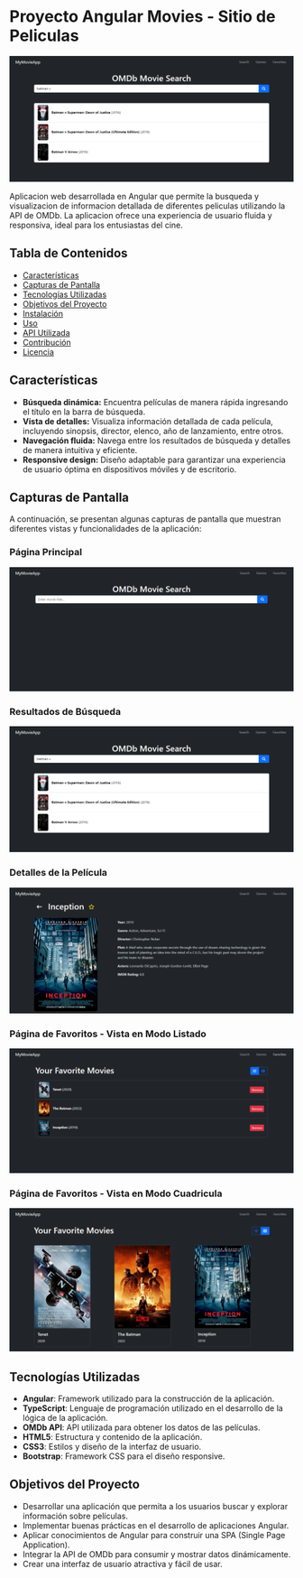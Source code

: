 # Proyecto Angular Movies - Sitio de Peliculas

![AngularMovie](./src/assets/screenshots/angular-movie-search.png)

Aplicacion web desarrollada en Angular que permite la busqueda y visualizacion de informacion detallada de diferentes peliculas utilizando la API de OMDb. La aplicacion ofrece una experiencia de usuario fluida y responsiva, ideal para los entusiastas del cine.

## Tabla de Contenidos

- [Características](#características)
- [Capturas de Pantalla](#capturas-de-pantalla)
- [Tecnologías Utilizadas](#tecnologías-utilizadas)
- [Objetivos del Proyecto](#objetivos-del-proyecto)
- [Instalación](#instalación)
- [Uso](#uso)
- [API Utilizada](#api-utilizada)
- [Contribución](#contribución)
- [Licencia](#licencia)

## Características

- **Búsqueda dinámica:** Encuentra películas de manera rápida ingresando el título en la barra de búsqueda.
- **Vista de detalles:** Visualiza información detallada de cada película, incluyendo sinopsis, director, elenco, año de lanzamiento, entre otros.
- **Navegación fluida:** Navega entre los resultados de búsqueda y detalles de manera intuitiva y eficiente.
- **Responsive design:** Diseño adaptable para garantizar una experiencia de usuario óptima en dispositivos móviles y de escritorio.

## Capturas de Pantalla

A continuación, se presentan algunas capturas de pantalla que muestran diferentes vistas y funcionalidades de la aplicación:

### Página Principal

![Página Principal](./src/assets/screenshots/angular-movie.png)

### Resultados de Búsqueda

![Resultados de Búsqueda](./src/assets/screenshots/angular-movie-search.png)

### Detalles de la Película

![Detalles de la Película](./src/assets/screenshots/angular-movie-detail.png)

### Página de Favoritos - Vista en Modo Listado

![Listado de Favoritos](./src/assets/screenshots/movie-fav-list.png)

### Página de Favoritos - Vista en Modo Cuadricula

![Cuadricula de Favoritos](./src/assets/screenshots/movie-fav-grid.png)

## Tecnologías Utilizadas

- **Angular**: Framework utilizado para la construcción de la aplicación.
- **TypeScript**: Lenguaje de programación utilizado en el desarrollo de la lógica de la aplicación.
- **OMDb API**: API utilizada para obtener los datos de las películas.
- **HTML5**: Estructura y contenido de la aplicación.
- **CSS3**: Estilos y diseño de la interfaz de usuario.
- **Bootstrap**: Framework CSS para el diseño responsive.

## Objetivos del Proyecto

- Desarrollar una aplicación que permita a los usuarios buscar y explorar información sobre películas.
- Implementar buenas prácticas en el desarrollo de aplicaciones Angular.
- Aplicar conocimientos de Angular para construir una SPA (Single Page Application).
- Integrar la API de OMDb para consumir y mostrar datos dinámicamente.
- Crear una interfaz de usuario atractiva y fácil de usar.